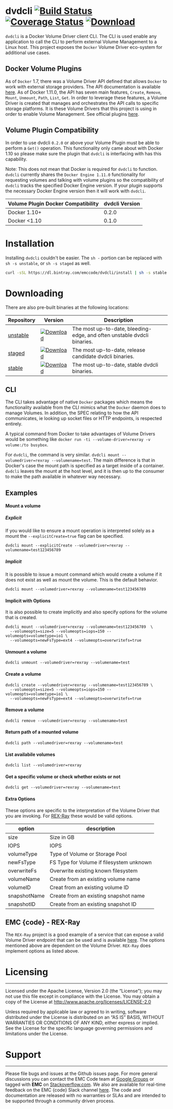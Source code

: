 # dvdcli [![Build Status](http://travis-ci.org/kasisnu/dvdcli.svg)](https://travis-ci.org/kasisnu/dvdcli) [![Coverage Status](http://coveralls.io/repos/emccode/dvdcli/badge.svg?branch=master&service=github&cache=0)](https://coveralls.io/github/emccode/dvdcli?branch=master) [ ![Download](http://api.bintray.com/packages/emccode/dvdcli/stable/images/download.svg) ](https://dl.bintray.com/emccode/dvdcli/stable/latest/)
`dvdcli` is a Docker Volume Driver client CLI.  The CLI is used enable any application to call the CLI to perform external Volume Management to a Linux host.  This project exposes the `Docker` Volume Driver eco-system for additional use cases.

Docker Volume Plugins
--------------------

As of `Docker` 1.7, there was a Volume Driver API defined that allows `Docker` to work with external storage providers.  The API documentation is available [here](https://github.com/docker/docker/blob/master/docs/extend/index.md).  As of Docker 1.11.0, the API has seven main features, `Create`, `Remove`, `Mount`, `Unmount`, `Path`, `List`, `Get`.  In order to leverage these features, a Volume Driver is created that manages and orchestrates the API calls to specific storage platforms.  It is these Volume Drivers that this project is using in order to enable Volume Management.  See official plugins [here](https://github.com/docker/docker/blob/master/docs/extend/plugins.md).


Volume Plugin Compatibility
---------------------------
In order to use dvdcli `0.2.0` or above your Volume Plugin must be able to perform a `Get()` operation. This functionality only came about with Docker 1.10 so please make sure the plugin that `dvdcli` is interfacing with has this capability.

Note: This does not mean that Docker is required for `dvdcli` to function. `dvdcli` currently shares the `Docker Engine 1.11.0` functionality for requesting volumes and talking with volume plugins so the compatibility of `dvdcli` tracks the specified Docker Engine version. If your plugin supports the necessary Docker Engine version then it will work with `dvdcli`.

Volume Plugin Docker Compatibility | dvdcli Version
---------------------------------- | --------------
Docker 1.10+|0.2.0
Docker <1.10|0.1.0


# Installation
Installing `dvdcli` couldn't be easier.  The `sh -` portion can be replaced with `sh -s unstable`, or `sh -s staged` as well.

```bash
curl -sSL https://dl.bintray.com/emccode/dvdcli/install | sh -s stable
```

# Downloading
There are also pre-built binaries at the following locations:

Repository | Version | Description
---------- | ------- | -----------
[unstable](https://dl.bintray.com/emccode/dvdcli/unstable) | [ ![Download](https://api.bintray.com/packages/emccode/dvdcli/unstable/images/download.svg) ](https://dl.bintray.com/emccode/dvdcli/unstable/latest/) | The most up-to-date, bleeding-edge, and often unstable dvdcli binaries.
[staged](https://dl.bintray.com/emccode/dvdcli/staged)   | [ ![Download](https://api.bintray.com/packages/emccode/dvdcli/staged/images/download.svg) ](https://dl.bintray.com/emccode/dvdcli/staged/latest/) | The most up-to-date, release candidate dvdcli binaries.
[stable](https://dl.bintray.com/emccode/dvdcli/stable)   | [ ![Download](https://api.bintray.com/packages/emccode/dvdcli/stable/images/download.svg) ](https://dl.bintray.com/emccode/dvdcli/stable/latest/) | The most up-to-date, stable dvdcli binaries.

CLI
---
The CLI takes advantage of native `Docker` packages which means the functionality available from the CLI mimics what the `Docker` daemon does to manage Volumes.  In addition, the SPEC relating to how the API communicates, ie looking up socket files or HTTP endpoints, is respected entirely.

A typical command from Docker to take advantages of Volume Drivers would be something like `docker run -ti --volume-driver=rexray -v volume:/to busybox`.

For `dvdcli`, the command is very similar.
`dvdcli mount --volumedriver=rexray --volumename=test`.  The main difference is that in Docker's case the mount path is specified as a target inside of a container.  `dvdcli` leaves the mount at the host level, and it is then up to the consumer to make the path available in whatever way necessary.

Examples
--------
#### Mount a volume
##### Explicit
If you would like to ensure a mount operation is interpreted solely as a mount
the `--explicitCreate=true` flag can be specified.

```
dvdcli mount --explicitCreate --volumedriver=rexray --volumename=test123456789
```

##### Implicit
It is possible to issue a mount command which would create a volume if it does
not exist as well as mount the volume. This is the default behavior.

```
dvdcli mount --volumedriver=rexray --volumename=test123456789
```

#### Implicit with Options
It is also possible to create implicitly and also specify options for the
volume that is created.

```
dvdcli mount --volumedriver=rexray --volumename=test123456789  \
  --volumeopts=size=5 --volumeopts=iops=150 --volumeopts=volumetype=io1 \
  --volumeopts=newFsType=ext4 --volumeopts=overwritefs=true
```

#### Unmount a volume
```
dvdcli unmount --volumedriver=rexray --volumename=test
```

#### Create a volume
```
dvdcli create --volumedriver=rexray --volumename=test123456789 \
  --volumeopts=size=5 --volumeopts=iops=150 --volumeopts=volumetype=io1 \
  --volumeopts=newFsType=ext4 --volumeopts=overwritefs=true
```

#### Remove a volume
```
dvdcli remove --volumedriver=rexray --volumename=test
```

#### Return path of a mounted volume
```
dvdcli path --volumedriver=rexray --volumename=test
```

#### List availabile volumes
```
dvdcli list --volumedriver=rexray
```

#### Get a specific volume or check whether exists or not
```
dvdcli get --volumedriver=rexray --volumename=test
```

#### Extra Options
These options are specific to the interpretation of the Volume Driver that
you are invoking. For [REX-Ray](https://github.com/emccode/rexray) these
would be valid options.

option|description
------|-----------
size|Size in GB
IOPS|IOPS
volumeType|Type of Volume or Storage Pool
newFsType|FS Type for Volume if filesystem unknown
overwriteFs|Overwrite existing known filesystem
volumeName|Create from an existing volume name
volumeID|Creat from an existing volume ID
snapshotName|Create from an existing snapshot name
snapshotID|Create from an existing snapshot ID


EMC {code} - REX-Ray
-------
The `REX-Ray` project is a good example of a service that can expose a valid Volume Driver endpoint that can be used and is available [here](https://github.com/emccode/rexray).  The options mentioned above are dependent on the Volume Driver.  `REX-Ray` does implement options as listed above.

# Licensing
---------
Licensed under the Apache License, Version 2.0 (the “License”); you may not use this file except in compliance with the License. You may obtain a copy of the License at <http://www.apache.org/licenses/LICENSE-2.0>

Unless required by applicable law or agreed to in writing, software distributed under the License is distributed on an “AS IS” BASIS, WITHOUT WARRANTIES OR CONDITIONS OF ANY KIND, either express or implied. See the License for the specific language governing permissions and limitations under the License.

# Support
-------
Please file bugs and issues at the Github issues page. For more general discussions you can contact the EMC Code team at <a href="https://groups.google.com/forum/#!forum/emccode-users">Google Groups</a> or tagged with **EMC** on <a href="https://stackoverflow.com">Stackoverflow.com</a>. We also are available for real-time feedback on the EMC {code} Slack channel [here](http://community.emccode.com/).  The code and documentation are released with no warranties or SLAs and are intended to be supported through a community driven process.
